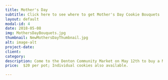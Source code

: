 ```yaml
---
title: Mother's Day
subtitle: Click here to see where to get Mother's Day Cookie Bouquets
layout: default
modal-id: 4
date: 2018-05-08
img: MothersDayBouquets.jpg
thumbnail: NewMothersDayThumbnail.jpg
alt: image-alt
project-date: 
client: 
category: 
description: Come to the Denton Community Market on May 12th to buy a Mother's Day Cookie Bouquet.  Located at the corner of Carrol Blvd. and Mulberry St.
price:  $20 per pot; Individual cookies also available.

---
```

